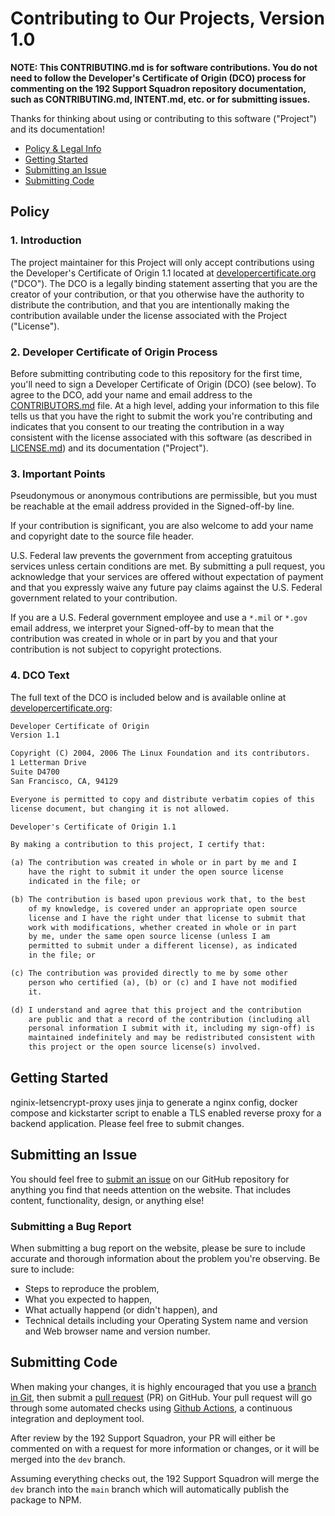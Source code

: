 # Contributing to Our Projects, Version 1.0

**NOTE: This CONTRIBUTING.md is for software contributions. You do not need to follow the Developer's Certificate of Origin (DCO) process for commenting on the 192 Support Squadron repository documentation, such as CONTRIBUTING.md, INTENT.md, etc. or for submitting issues.**

Thanks for thinking about using or contributing to this software ("Project") and its documentation!

- [Policy & Legal Info](#policy)
- [Getting Started](#getting-started)
- [Submitting an Issue](#submitting-an-issue)
- [Submitting Code](#submitting-code)

## Policy

### 1. Introduction

The project maintainer for this Project will only accept contributions using the Developer's Certificate of Origin 1.1 located at [developercertificate.org](https://developercertificate.org) ("DCO"). The DCO is a legally binding statement asserting that you are the creator of your contribution, or that you otherwise have the authority to distribute the contribution, and that you are intentionally making the contribution available under the license associated with the Project ("License").

### 2. Developer Certificate of Origin Process

Before submitting contributing code to this repository for the first time, you'll need to sign a Developer Certificate of Origin (DCO) (see below). To agree to the DCO, add your name and email address to the [CONTRIBUTORS.md](https://github.com/192-Support-Squadron/nginix-letsencrypt-proxy/blob/master/CONTRIBUTORS.md) file. At a high level, adding your information to this file tells us that you have the right to submit the work you're contributing and indicates that you consent to our treating the contribution in a way consistent with the license associated with this software (as described in [LICENSE.md](https://github.com/192-Support-Squadron/nginix-letsencrypt-proxy/blob/master/LICENSE.md)) and its documentation ("Project").

### 3. Important Points

Pseudonymous or anonymous contributions are permissible, but you must be reachable at the email address provided in the Signed-off-by line.

If your contribution is significant, you are also welcome to add your name and copyright date to the source file header.

U.S. Federal law prevents the government from accepting gratuitous services unless certain conditions are met. By submitting a pull request, you acknowledge that your services are offered without expectation of payment and that you expressly waive any future pay claims against the U.S. Federal government related to your contribution.

If you are a U.S. Federal government employee and use a `*.mil` or `*.gov` email address, we interpret your Signed-off-by to mean that the contribution was created in whole or in part by you and that your contribution is not subject to copyright protections.

### 4. DCO Text

The full text of the DCO is included below and is available online at [developercertificate.org](https://developercertificate.org):

```txt
Developer Certificate of Origin
Version 1.1

Copyright (C) 2004, 2006 The Linux Foundation and its contributors.
1 Letterman Drive
Suite D4700
San Francisco, CA, 94129

Everyone is permitted to copy and distribute verbatim copies of this
license document, but changing it is not allowed.

Developer's Certificate of Origin 1.1

By making a contribution to this project, I certify that:

(a) The contribution was created in whole or in part by me and I
    have the right to submit it under the open source license
    indicated in the file; or

(b) The contribution is based upon previous work that, to the best
    of my knowledge, is covered under an appropriate open source
    license and I have the right under that license to submit that
    work with modifications, whether created in whole or in part
    by me, under the same open source license (unless I am
    permitted to submit under a different license), as indicated
    in the file; or

(c) The contribution was provided directly to me by some other
    person who certified (a), (b) or (c) and I have not modified
    it.

(d) I understand and agree that this project and the contribution
    are public and that a record of the contribution (including all
    personal information I submit with it, including my sign-off) is
    maintained indefinitely and may be redistributed consistent with
    this project or the open source license(s) involved.
```

## Getting Started

nginix-letsencrypt-proxy uses jinja to generate a nginx config, docker compose and kickstarter script to enable a TLS enabled reverse proxy for a backend application. Please feel free to submit changes.

## Submitting an Issue

You should feel free to [submit an issue](https://github.com/192-Support-Squadron/nginix-letsencrypt-proxy/issues) on our GitHub repository for anything you find that needs attention on the website. That includes content, functionality, design, or anything else!

### Submitting a Bug Report

When submitting a bug report on the website, please be sure to include accurate and thorough information about the problem you're observing. Be sure to include:

- Steps to reproduce the problem,
- What you expected to happen,
- What actually happend (or didn't happen), and
- Technical details including your Operating System name and version and Web browser name and version number.

## Submitting Code

When making your changes, it is highly encouraged that you use a [branch in Git](https://git-scm.com/book/en/v2/Git-Branching-Basic-Branching-and-Merging), then submit a [pull request](https://github.com/192-support-squadron/nginix-letsencrypt-proxy/pulls) (PR) on GitHub. Your pull request will go through some automated checks using [Github Actions](https://github.com/features/actions), a continuous integration and deployment tool.

After review by the 192 Support Squadron, your PR will either be commented on with a request for more information or changes, or it will be merged into the `dev` branch.

Assuming everything checks out, the 192 Support Squadron will merge the `dev` branch into the `main` branch which will automatically publish the package to NPM.
